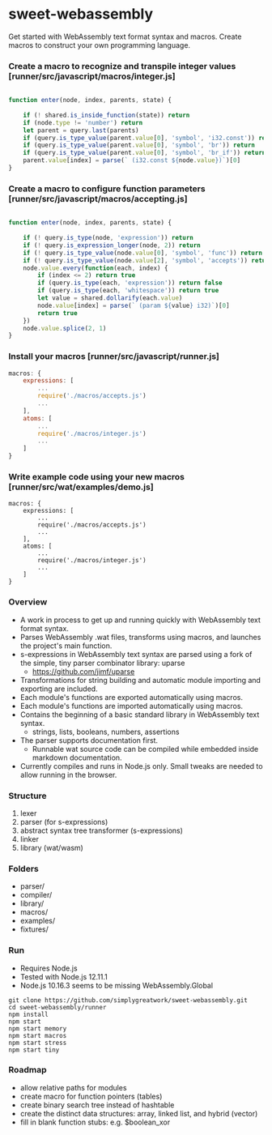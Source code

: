 
# sweet-webassembly

Get started with WebAssembly text format syntax and macros.
Create macros to construct your own programming language.

### Create a macro to recognize and transpile integer values [runner/src/javascript/macros/integer.js]
```javascript

function enter(node, index, parents, state) {
	
	if (! shared.is_inside_function(state)) return
	if (node.type != 'number') return
	let parent = query.last(parents)
	if (query.is_type_value(parent.value[0], 'symbol', 'i32.const')) return
	if (query.is_type_value(parent.value[0], 'symbol', 'br')) return
	if (query.is_type_value(parent.value[0], 'symbol', 'br_if')) return
	parent.value[index] = parse(` (i32.const ${node.value})`)[0]
}
```

### Create a macro to configure function parameters [runner/src/javascript/macros/accepting.js]
```javascript

function enter(node, index, parents, state) {
	
	if (! query.is_type(node, 'expression')) return
	if (! query.is_expression_longer(node, 2)) return
	if (! query.is_type_value(node.value[0], 'symbol', 'func')) return
	if (! query.is_type_value(node.value[2], 'symbol', 'accepts')) return
	node.value.every(function(each, index) {
		if (index <= 2) return true
		if (query.is_type(each, 'expression')) return false
		if (query.is_type(each, 'whitespace')) return true
		let value = shared.dollarify(each.value)
		node.value[index] = parse(` (param ${value} i32)`)[0]
		return true
	})
	node.value.splice(2, 1)
}
```

### Install your macros [runner/src/javascript/runner.js]

```javascript
macros: {
	expressions: [
		...
		require('./macros/accepts.js')
		...
	],
	atoms: [
		...
		require('./macros/integer.js')
		...
	]
}
```

### Write example code using your new macros [runner/src/wat/examples/demo.js]

```wat
macros: {
	expressions: [
		...
		require('./macros/accepts.js')
		...
	],
	atoms: [
		...
		require('./macros/integer.js')
		...
	]
}
```

### Overview

- A work in process to get up and running quickly with WebAssembly text format syntax.
- Parses WebAssembly .wat files, transforms using macros, and launches the project's main function.
- s-expressions in WebAssembly text syntax are parsed using a fork of the simple, tiny parser combinator library: uparse
	- https://github.com/jimf/uparse
- Transformations for string building and automatic module importing and exporting are included.
- Each module's functions are exported automatically using macros.
- Each module's functions are imported automatically using macros.
- Contains the beginning of a basic standard library in WebAssembly text syntax.
	- strings, lists, booleans, numbers, assertions
- The parser supports documentation first.
	- Runnable wat source code can be compiled while embedded inside markdown documentation.
- Currently compiles and runs in Node.js only. Small tweaks are needed to allow running in the browser.

### Structure

1. lexer
2. parser (for s-expressions)
2. abstract syntax tree transformer (s-expressions)
3. linker
4. library (wat/wasm)

### Folders

- parser/
- compiler/
- library/
- macros/
- examples/
- fixtures/

### Run

- Requires Node.js
- Tested with Node.js 12.11.1
- Node.js 10.16.3 seems to be missing WebAssembly.Global

```
git clone https://github.com/simplygreatwork/sweet-webassembly.git
cd sweet-webassembly/runner
npm install
npm start
npm start memory
npm start macros
npm start stress
npm start tiny

```

### Roadmap

- allow relative paths for modules
- create macro for function pointers (tables)
- create binary search tree instead of hashtable
- create the distinct data structures: array, linked list, and hybrid (vector)
- fill in blank function stubs: e.g. $boolean_xor